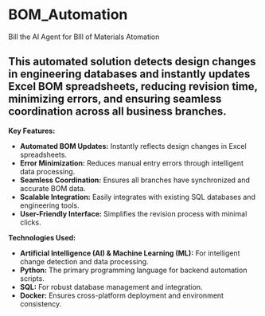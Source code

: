 # BOM_Automation
Bill the AI Agent for BIll of Materials Atomation

## This automated solution detects design changes in engineering databases and instantly updates Excel BOM spreadsheets, reducing revision time, minimizing errors, and ensuring seamless coordination across all business branches.

 **Key Features:**
- **Automated BOM Updates:** Instantly reflects design changes in Excel spreadsheets.
- **Error Minimization:** Reduces manual entry errors through intelligent data processing.
- **Seamless Coordination:** Ensures all branches have synchronized and accurate BOM data.
- **Scalable Integration:** Easily integrates with existing SQL databases and engineering tools.
- **User-Friendly Interface:** Simplifies the revision process with minimal clicks.

 **Technologies Used:**
- **Artificial Intelligence (AI) & Machine Learning (ML):** For intelligent change detection and data processing.
- **Python:** The primary programming language for backend automation scripts.
- **SQL:** For robust database management and integration.
- **Docker:** Ensures cross-platform deployment and environment consistency.
